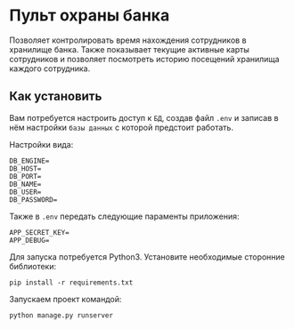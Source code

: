 # Пульт охраны банка
Позволяет контролировать время нахождения сотрудников в хранилище банка. Также показывает текущие активные карты сотрудников и позволяет посмотреть историю посещений хранилища каждого сотрудника.
## Как установить
Вам потребуется настроить доступ к `БД`, создав файл `.env` и записав в нём настройки `базы данных` с которой предстоит работать.

Настройки вида:
```
DB_ENGINE=
DB_HOST=
DB_PORT=
DB_NAME=
DB_USER=
DB_PASSWORD=
```
Также в `.env` передать следующие параменты приложения:
```
APP_SECRET_KEY=
APP_DEBUG=
```
Для запуска потребуется Python3. Установите необходимые сторонние библиотеки:
```
pip install -r requirements.txt
```
Запускаем проект командой:
```
python manage.py runserver
```